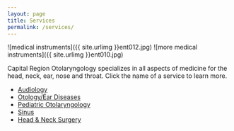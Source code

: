 ```yaml
---
layout: page
title: Services
permalink: /services/
---
```

![medical instruments]({{ site.urlimg }}ent012.jpg)
![more medical instruments]({{ site.urlimg }}ent010.jpg)

Capital Region Otolaryngology specializes in all aspects of medicine for the head, neck, ear, nose and throat. Click the name of a service to learn more.

<div class="center">
  <ul>
    <li>
      <a href="{{ page.permalink }}audiology/">Audiology</a>
    </li>
    <li>
      <a href="{{ page.permalink }}otology/">Otology/Ear Diseases</a>
    </li>
    <li>
      <a href="{{ page.permalink }}pediatric_otolaryngology/">Pediatric Otolaryngology</a>
    </li>
    <li>
      <a href="{{ page.permalink }}sinus/">Sinus</a>
    </li>
    <li>
      <a href="{{ page.permalink }}head_neck_surgery/">Head & Neck Surgery</a>
    </li>
  </ul>
</div>
